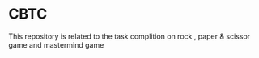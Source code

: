 # CBTC
This repository is related to the task complition on rock , paper &amp; scissor game and  mastermind game
